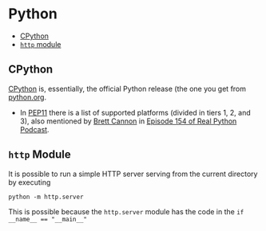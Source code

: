 # Python

* [CPython](#cpython)
* [`http` module](#http-module)


## CPython

[CPython](https://github.com/python/cpython) is, essentially, the official Python release (the one you get from [python.org](https://www.python.org/).
* In [PEP11](https://peps.python.org/pep-0011/) there is a list of supported platforms (divided in tiers 1, 2, and 3), also mentioned by [Brett Cannon](https://snarky.ca/) in [Episode 154 of Real Python Podcast](https://realpython.com/podcasts/rpp/154/).

## `http` Module
It is possible to run a simple HTTP server serving from the current directory by executing
```shell
python -m http.server
```
This is possible because the `http.server` module has the code in the `if __name__ == "__main__"`
